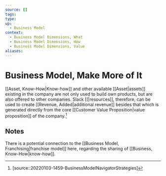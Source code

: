 ```yaml
---
source: []
tags:
type:
up:
  - Business Model
context:
  - Business Model Dimensions, What
  - Business Model Dimensions, How
  - Business Model Dimensions, Value
aliases:
---
```


# Business Model, Make More of It

[[Asset, Know-How|Know-how]] and other available [[Asset|assets]] existing in the company are not only used to build own products, but are also offered to other companies. Slack [[|resources]], therefore, can be used to create [[Revenue, Added|additional revenue]] besides that which is generated directly from the core [[Customer Value Proposition|value proposition]] of the company.[^1]

## Notes

There is a potential connection to the [[Business Model, Franchising|franchise model]] here, regarding the sharing of [[Business, Know-How|know-how]].

[^1]: [source::20220103-1459-BusinessModelNavigatorStrategies]
